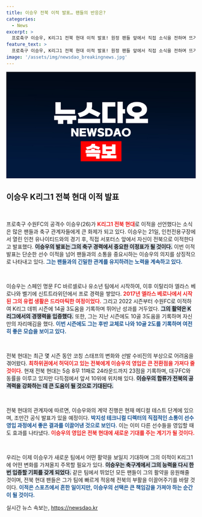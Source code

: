 ```yaml
---
title: 이승우 전북 이적 발표… 팬들의 반응은?
categories:
  - News
excerpt: >
  프로축구 이승우, K리그1 전북 현대 이적 발표! 원정 팬들 앞에서 직접 소식을 전하며 뜨거운 반응을 이끌어냈다. 과연 이적이 전북의 부진 탈출에 어떤 영향을 미칠까?
feature_text: >
  프로축구 이승우, K리그1 전북 현대 이적 발표! 원정 팬들 앞에서 직접 소식을 전하며 뜨거운 반응을 이끌어냈다. 과연 이적이 전북의 부진 탈출에 어떤 영향을 미칠까?
image: '/assets/img/newsdao_breakingnews.jpg'
---
```


<p><img src="/assets/img/newsdao_breakingnews.jpg" alt="bookingtag 속보" /></p>

<h2 data-ke-size="size26">이승우 K리그1 전북 현대 이적 발표</h2>

<p data-ke-size="size16">&nbsp;</p>

<p>프로축구 수원FC의 공격수 이승우(26)가 <b><span style="color: #ee2323;">K리그1 전북 현대</span></b>로 이적을 선언했다는 소식은 많은 팬들과 축구 관계자들에게 큰 화제가 되고 있다. 이승우는 21일, 인천전용구장에서 열린 인천 유나이티드와의 경기 후, 직접 서포터스 앞에서 자신이 전북으로 이적한다고 발표했다. <b><span style="background-color: #21538527;">이승우의 발표는 그의 축구 경력에서 중요한 이정표가 될 것이다.</span></b> 이번 이적 발표는 단순한 선수 이적을 넘어 팬들과의 소통을 중요시하는 이승우의 의지를 상징적으로 나타내고 있다. <b><span style="color: #1a5490;">그는 팬들과의 긴밀한 관계를 유지하려는 노력을 계속하고 있다.</span></b></p>

<p data-ke-size="size16">&nbsp;</p>

<p>이승우는 스페인 명문 FC 바르셀로나 유소년 팀에서 시작하여, 이후 이탈리아 엘라스 베로나와 벨기에 신트트라위던에서 프로 경력을 쌓았다. <b><span style="color: #ee2323;">2017년 엘라스 베로나에서 시작된 그의 유럽 생활은 드라마틱한 여정이었다.</span></b> 그리고 2022 시즌부터 수원FC로 이적하여 K리그 데뷔 시즌에 14골 3도움을 기록하며 뛰어난 성과를 거두었다. <b><span style="background-color: #21538527;">그의 활약은 K리그에서의 경쟁력을 입증했다.</span></b> 또한, 그는 지난 시즌에도 10골 3도움을 기록하며 자신만의 자리매김을 했다. <b><span style="color: #1a5490;">이번 시즌에도 그는 후반 교체로 나와 10골 2도를 기록하며 여전히 좋은 모습을 보이고 있다.</span></b></p>

<p data-ke-size="size16">&nbsp;</p>

<p>전북 현대는 최근 몇 시즌 동안 코칭 스태프의 변화와 선발 수비진의 부상으로 어려움을 겪어왔다. <b><span style="color: #ee2323;">최하위권에서 허덕이고 있는 전북에게 이승우의 영입은 큰 전환점을 가져다 줄 것이다.</span></b> 현재 전북 현대는 5승 8무 11패로 24라운드까지 23점을 기록하며, 대구FC와 동률을 이루고 있지만 다득점에서 앞서 10위에 위치해 있다. <b><span style="background-color: #21538527;">이승우의 합류가 전북의 공격력을 강화하는 데 큰 도움이 될 것으로 기대된다.</span></b></p>

<p data-ke-size="size16">&nbsp;</p>

<p>전북 현대의 관계자에 따르면, 이승우와의 계약 진행은 현재 메디컬 테스트 단계에 있으며, 조만간 공식 발표가 있을 예정이다. <b><span style="color: #1a5490;">박지성 테크니컬 디렉터의 직접적인 소통이 선수 영입 과정에서 좋은 결과를 이끌어낸 것으로 보인다.</span></b> 이는 이미 다른 선수들을 영입할 때도 효과를 나타냈다. <b><span style="color: #ee2323;">이승우의 영입은 전북 현대에 새로운 기대를 주는 계기가 될 것이다.</span></b></p>

<p data-ke-size="size16">&nbsp;</p>

<p>우리는 이제 이승우가 새로운 팀에서 어떤 활약을 보일지 기대하며 그의 이적이 K리그1에 어떤 변화를 가져올지 주목할 필요가 있다. <b><span style="background-color: #21538527;">이승우는 축구계에서 그의 능력을 다시 한 번 입증할 기회를 갖게 되었다.</span></b> 같은 팀에서 뛰었던 모든 팬들이 그의 활약을 응원해줄 것이며, 전북 현대 팬들은 그가 팀에 빠르게 적응해 전북의 부활을 이끌어주기를 바랄 것이다. <b><span style="color: #1a5490;">이적은 스포츠에서 흔한 일이지만, 이승우의 선택은 큰 책임감을 가져야 하는 순간이 될 것이다.</span></b></p>
실시간 뉴스 속보는, <a href="https://newsdao.kr" rel="dofollow">https://newsdao.kr</a>


